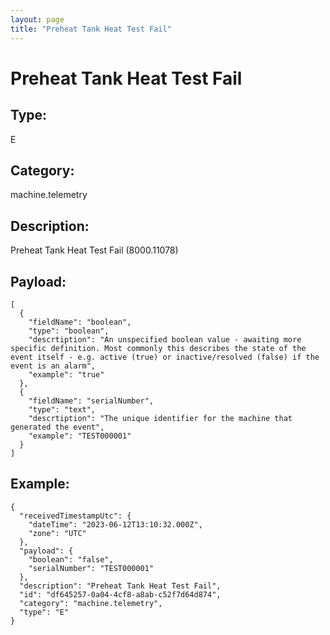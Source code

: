 ```yaml
---
layout: page
title: "Preheat Tank Heat Test Fail"
---
```


# Preheat Tank Heat Test Fail

## Type:

E

## Category:

machine.telemetry

## Description: 

Preheat Tank Heat Test Fail (8000.11078)

## Payload:

```
[
  {
    "fieldName": "boolean",
    "type": "boolean",
    "descrtiption": "An unspecified boolean value - awaiting more specific definition. Most commonly this describes the state of the event itself - e.g. active (true) or inactive/resolved (false) if the event is an alarm",
    "example": "true"
  },
  {
    "fieldName": "serialNumber",
    "type": "text",
    "descrtiption": "The unique identifier for the machine that generated the event",
    "example": "TEST000001"
  }
]
```

## Example:

```
{
  "receivedTimestampUtc": {
    "dateTime": "2023-06-12T13:10:32.000Z",
    "zone": "UTC"
  },
  "payload": {
    "boolean": "false",
    "serialNumber": "TEST000001"
  },
  "description": "Preheat Tank Heat Test Fail",
  "id": "df645257-0a04-4cf8-a8ab-c52f7d64d874",
  "category": "machine.telemetry",
  "type": "E"
}
```
